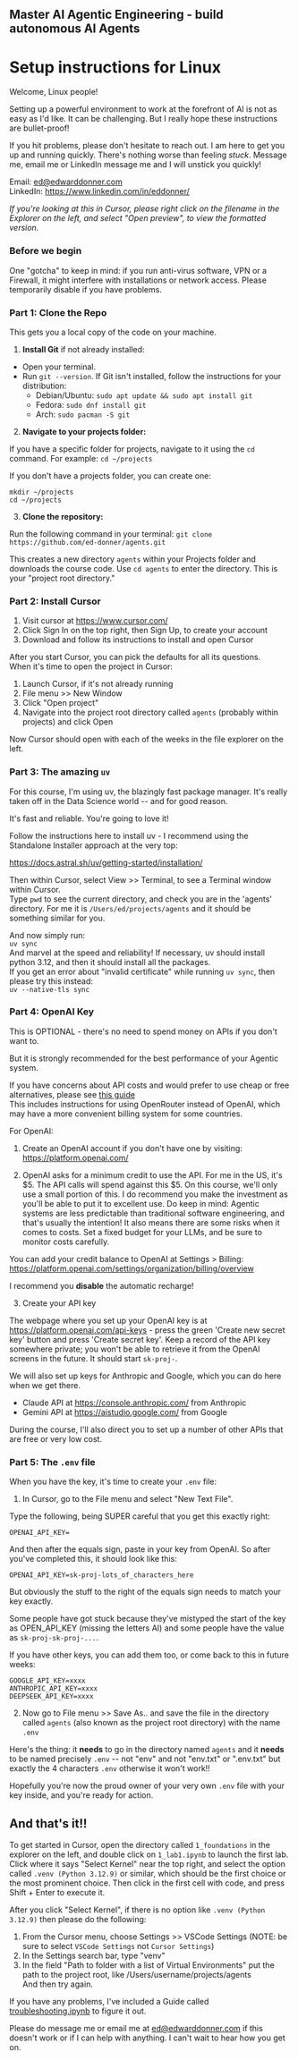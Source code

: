 ## Master AI Agentic Engineering -  build autonomous AI Agents

# Setup instructions for Linux

Welcome, Linux people!

Setting up a powerful environment to work at the forefront of AI is not as easy as I'd like. It can be challenging. But I really hope these instructions are bullet-proof!

If you hit problems, please don't hesitate to reach out. I am here to get you up and running quickly. There's nothing worse than feeling _stuck_. Message me, email me or LinkedIn message me and I will unstick you quickly!

Email: ed@edwarddonner.com  
LinkedIn: https://www.linkedin.com/in/eddonner/  

_If you're looking at this in Cursor, please right click on the filename in the Explorer on the left, and select "Open preview", to view the formatted version._

### Before we begin

One "gotcha" to keep in mind: if you run anti-virus software, VPN or a Firewall, it might interfere with installations or network access. Please temporarily disable if you have problems.

### Part 1: Clone the Repo

This gets you a local copy of the code on your machine.

1. **Install Git** if not already installed:

- Open your terminal.
- Run `git --version`. If Git isn't installed, follow the instructions for your distribution:
  - Debian/Ubuntu: `sudo apt update && sudo apt install git`
  - Fedora: `sudo dnf install git`
  - Arch: `sudo pacman -S git`

2. **Navigate to your projects folder:**

If you have a specific folder for projects, navigate to it using the `cd` command. For example:
`cd ~/projects`

If you don't have a projects folder, you can create one:
```
mkdir ~/projects
cd ~/projects
```

3. **Clone the repository:**

Run the following command in your terminal:
`git clone https://github.com/ed-donner/agents.git`

This creates a new directory `agents` within your Projects folder and downloads the course code. Use `cd agents` to enter the directory. This is your "project root directory."

### Part 2: Install Cursor

1. Visit cursor at https://www.cursor.com/
2. Click Sign In on the top right, then Sign Up, to create your account
3. Download and follow its instructions to install and open Cursor

After you start Cursor, you can pick the defaults for all its questions.  
When it's time to open the project in Cursor:  
1. Launch Cursor, if it's not already running  
2. File menu >> New Window  
3. Click "Open project"  
4. Navigate into the project root directory called `agents` (probably within projects) and click Open

Now Cursor should open with each of the weeks in the file explorer on the left.

### Part 3: The amazing `uv`

For this course, I'm using uv, the blazingly fast package manager. It's really taken off in the Data Science world -- and for good reason.

It's fast and reliable. You're going to love it!

Follow the instructions here to install uv - I recommend using the Standalone Installer approach at the very top:

https://docs.astral.sh/uv/getting-started/installation/

Then within Cursor, select View >> Terminal, to see a Terminal window within Cursor.  
Type `pwd` to see the current directory, and check you are in the 'agents' directory. For me it is `/Users/ed/projects/agents` and it should be something similar for you.

And now simply run:  
`uv sync`  
And marvel at the speed and reliability! If necessary, uv should install python 3.12, and then it should install all the packages.  
If you get an error about "invalid certificate" while running `uv sync`, then please try this instead:  
`uv --native-tls sync`  

### Part 4: OpenAI Key

This is OPTIONAL - there's no need to spend money on APIs if you don't want to.

But it is strongly recommended for the best performance of your Agentic system.

If you have concerns about API costs and would prefer to use cheap or free alternatives, please see [this guide](../guides/09_ai_apis_and_ollama.ipynb)  
This includes instructions for using OpenRouter instead of OpenAI, which may have a more convenient billing system for some countries.

For OpenAI:

1. Create an OpenAI account if you don't have one by visiting:  
https://platform.openai.com/

2. OpenAI asks for a minimum credit to use the API. For me in the US, it's \$5. The API calls will spend against this \$5. On this course, we'll only use a small portion of this. I do recommend you make the investment as you'll be able to put it to excellent use. Do keep in mind: Agentic systems are less predictable than traditional software engineering, and that's usually the intention! It also means there are some risks when it comes to costs. Set a fixed budget for your LLMs, and be sure to monitor costs carefully.

You can add your credit balance to OpenAI at Settings > Billing:  
https://platform.openai.com/settings/organization/billing/overview

I recommend you **disable** the automatic recharge!

3. Create your API key

The webpage where you set up your OpenAI key is at https://platform.openai.com/api-keys - press the green 'Create new secret key' button and press 'Create secret key'. Keep a record of the API key somewhere private; you won't be able to retrieve it from the OpenAI screens in the future. It should start `sk-proj-`.

We will also set up keys for Anthropic and Google, which you can do here when we get there.  
- Claude API at https://console.anthropic.com/ from Anthropic
- Gemini API at https://aistudio.google.com/ from Google

During the course, I'll also direct you to set up a number of other APIs that are free or very low cost.

### Part 5: The `.env` file

When you have the key, it's time to create your `.env` file:

1. In Cursor, go to the File menu and select "New Text File".

Type the following, being SUPER careful that you get this exactly right:

`OPENAI_API_KEY=`

And then after the equals sign, paste in your key from OpenAI. So after you've completed this, it should look like this:

`OPENAI_API_KEY=sk-proj-lots_of_characters_here`

But obviously the stuff to the right of the equals sign needs to match your key exactly.

Some people have got stuck because they've mistyped the start of the key as OPEN_API_KEY (missing the letters AI) and some people have the value as `sk-proj-sk-proj-...`.

If you have other keys, you can add them too, or come back to this in future weeks:  
```
GOOGLE_API_KEY=xxxx
ANTHROPIC_API_KEY=xxxx
DEEPSEEK_API_KEY=xxxx
```

2. Now go to File menu >> Save As.. and save the file in the directory called `agents` (also known as the project root directory) with the name `.env`  

Here's the thing: it **needs** to go in the directory named `agents` and it **needs** to be named precisely `.env` -- not "env" and not "env.txt" or ".env.txt" but exactly the 4 characters `.env` otherwise it won't work!! 

Hopefully you're now the proud owner of your very own `.env` file with your key inside, and you're ready for action.

## And that's it!!

To get started in Cursor, open the directory called `1_foundations` in the explorer on the left, and double click on `1_lab1.ipynb` to launch the first lab. Click where it says "Select Kernel" near the top right, and select the option called `.venv (Python 3.12.9)` or similar, which should be the first choice or the most prominent choice. Then click in the first cell with code, and press Shift + Enter to execute it.

After you click "Select Kernel", if there is no option like `.venv (Python 3.12.9)` then please do the following:  
1. From the Cursor menu, choose Settings >> VSCode Settings (NOTE: be sure to select `VSCode Settings` not `Cursor Settings`)   
2. In the Settings search bar, type "venv"  
3. In the field "Path to folder with a list of Virtual Environments" put the path to the project root, like /Users/username/projects/agents  
And then try again.

If you have any problems, I've included a Guide called [troubleshooting.ipynb](troubleshooting.ipynb) to figure it out.

Please do message me or email me at ed@edwarddonner.com if this doesn't work or if I can help with anything. I can't wait to hear how you get on.
